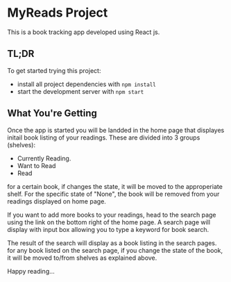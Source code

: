 # MyReads Project

This is a book tracking app developed using React js.

## TL;DR

To get started trying this project:

- install all project dependencies with `npm install`
- start the development server with `npm start`

## What You're Getting

Once the app is started you will be landded in the home page that displayes initail book listing of your readings. These are divided into 3 groups (shelves):

- Currently Reading.
- Want to Read
- Read

for a certain book, if changes the state, it will be moved to the approperiate shelf. For the specific state of "None", the book will be removed from your readings displayed on home page.

If you want to add more books to your readings, head to the search page using the link on the bottom right of the home page. A search page will display with input box allowing you to type a keyword for book search.

The result of the search will display as a book listing in the search pages. for any book listed on the search page, if you change the state of the book, it will be moved to/from shelves as explained above.

Happy reading...
